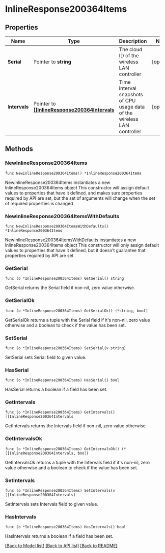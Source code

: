 # InlineResponse200364Items

## Properties

Name | Type | Description | Notes
------------ | ------------- | ------------- | -------------
**Serial** | Pointer to **string** | The cloud ID of the wireless LAN controller | [optional] 
**Intervals** | Pointer to [**[]InlineResponse200364Intervals**](InlineResponse200364Intervals.md) | Time interval snapshots of CPU usage data of the wireless LAN controller | [optional] 

## Methods

### NewInlineResponse200364Items

`func NewInlineResponse200364Items() *InlineResponse200364Items`

NewInlineResponse200364Items instantiates a new InlineResponse200364Items object
This constructor will assign default values to properties that have it defined,
and makes sure properties required by API are set, but the set of arguments
will change when the set of required properties is changed

### NewInlineResponse200364ItemsWithDefaults

`func NewInlineResponse200364ItemsWithDefaults() *InlineResponse200364Items`

NewInlineResponse200364ItemsWithDefaults instantiates a new InlineResponse200364Items object
This constructor will only assign default values to properties that have it defined,
but it doesn't guarantee that properties required by API are set

### GetSerial

`func (o *InlineResponse200364Items) GetSerial() string`

GetSerial returns the Serial field if non-nil, zero value otherwise.

### GetSerialOk

`func (o *InlineResponse200364Items) GetSerialOk() (*string, bool)`

GetSerialOk returns a tuple with the Serial field if it's non-nil, zero value otherwise
and a boolean to check if the value has been set.

### SetSerial

`func (o *InlineResponse200364Items) SetSerial(v string)`

SetSerial sets Serial field to given value.

### HasSerial

`func (o *InlineResponse200364Items) HasSerial() bool`

HasSerial returns a boolean if a field has been set.

### GetIntervals

`func (o *InlineResponse200364Items) GetIntervals() []InlineResponse200364Intervals`

GetIntervals returns the Intervals field if non-nil, zero value otherwise.

### GetIntervalsOk

`func (o *InlineResponse200364Items) GetIntervalsOk() (*[]InlineResponse200364Intervals, bool)`

GetIntervalsOk returns a tuple with the Intervals field if it's non-nil, zero value otherwise
and a boolean to check if the value has been set.

### SetIntervals

`func (o *InlineResponse200364Items) SetIntervals(v []InlineResponse200364Intervals)`

SetIntervals sets Intervals field to given value.

### HasIntervals

`func (o *InlineResponse200364Items) HasIntervals() bool`

HasIntervals returns a boolean if a field has been set.


[[Back to Model list]](../README.md#documentation-for-models) [[Back to API list]](../README.md#documentation-for-api-endpoints) [[Back to README]](../README.md)


